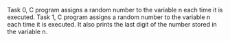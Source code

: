 Task 0, C program assigns a random number to the variable n each time it is executed.
Task 1, C program assigns a random number to the variable n each time it is executed. It also prints the last digit of the number stored in the variable n.
